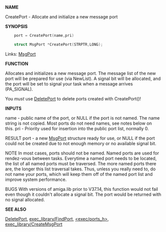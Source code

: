 
**NAME**

CreatePort - Allocate and initialize a new message port

**SYNOPSIS**

```c
    port = CreatePort(name,pri)

    struct MsgPort *CreatePort(STRPTR,LONG);

```
Links: [MsgPort](_OOYY) 

**FUNCTION**

Allocates and initializes a new message port. The message list
of the new port will be prepared for use (via NewList).  A signal
bit will be allocated, and the port will be set to signal your
task when a message arrives (PA_SIGNAL).

You *must* use [DeletePort](_OQUS) to delete ports created with
CreatePort()!

**INPUTS**

name - public name of the port, or NULL if the port is not named.
The name string is not copied. Most ports do not need names,
see notes below on this.
pri  - Priority used for insertion into the public port list,
normally 0.

RESULT
port - a new [MsgPort](_OOYY) structure ready for use, or NULL if the port
could not be created due to not enough memory or no available
signal bit.

NOTE
In most cases, ports should not be named. Named ports are used for
rendez-vous between tasks. Everytime a named port needs to be located,
the list of all named ports must be traversed. The more named
ports there are, the longer this list traversal takes. Thus, unless
you really need to, do not name your ports, which will keep them off
of the named port list and improve system performance.

BUGS
With versions of amiga.lib prior to V37.14, this function would
not fail even though it couldn't allocate a signal bit. The port
would be returned with no signal allocated.

**SEE ALSO**

[DeletePort](_OQUS), [exec_library/FindPort](FindPort), [&#060;exec/ports_h&#062;](_OOYY),
[exec_library/CreateMsgPort](CreateMsgPort)
